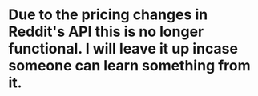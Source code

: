 # Due to the pricing changes in Reddit's API this is no longer functional. I will leave it up incase someone can learn something from it.
